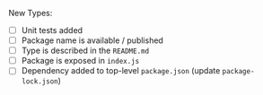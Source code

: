 New Types:
- [ ] Unit tests added
- [ ] Package name is available / published
- [ ] Type is described in the `README.md`
- [ ] Package is exposed in `index.js`
- [ ] Dependency added to top-level `package.json` (update `package-lock.json`)
